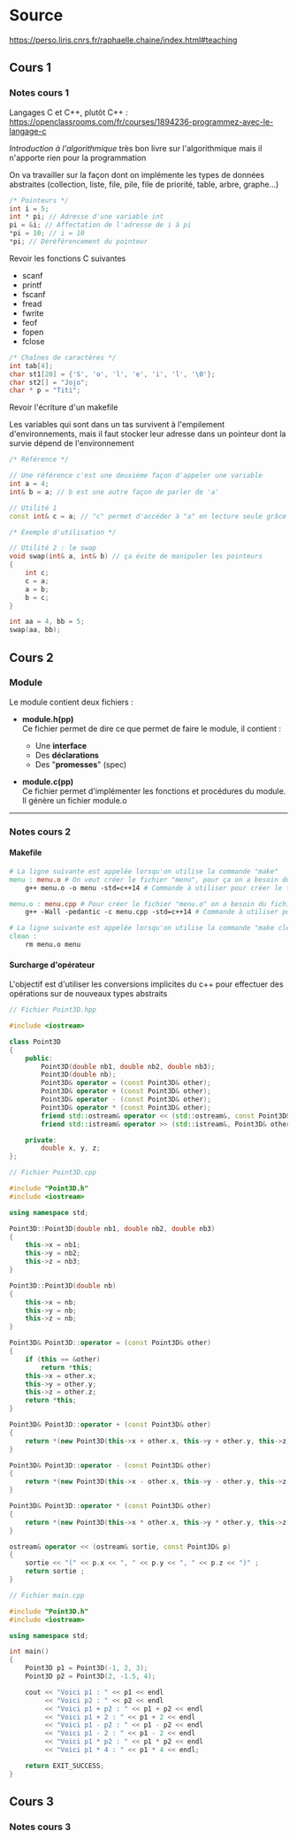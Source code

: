 # Source

<https://perso.liris.cnrs.fr/raphaelle.chaine/index.html#teaching>

## Cours 1

### Notes cours 1

Langages C et C++, plutôt C++ : <https://openclassrooms.com/fr/courses/1894236-programmez-avec-le-langage-c>

*Introduction à l'algorithmique* très bon livre sur l'algorithmique mais il n'apporte rien pour la programmation

On va travailler sur la façon dont on implémente les types de données abstraites (collection, liste, file, pile, file de priorité, table, arbre, graphe...)

```c
/* Pointeurs */
int i = 5;
int * pi; // Adresse d'une variable int
pi = &i; // Affectation de l'adresse de i à pi
*pi = 10; // i = 10
*pi; // Déréférencement du pointeur
```

Revoir les fonctions C suivantes

- scanf
- printf
- fscanf
- fread
- fwrite
- feof
- fopen
- fclose

```c
/* Chaînes de caractères */
int tab[4];
char st1[20] = {'S', 'o', 'l', 'e', 'i', 'l', '\0'};
char st2[] = "Jojo";
char * p = "Titi";
```

Revoir l'écriture d'un makefile

Les variables qui sont dans un tas survivent à l'empilement d'environnements, mais il faut stocker leur adresse dans un pointeur dont la survie dépend de l'environnement

```c++
/* Référence */

// Une référence c'est une deuxième façon d'appeler une variable
int a = 4;
int& b = a; // b est une autre façon de parler de 'a'

// Utilité 1
const int& c = a; // "c" permet d'accéder à "a" en lecture seule grâce au mot clé "const"

```

```c++
/* Exemple d'utilisation */

// Utilité 2 : le swap
void swap(int& a, int& b) // ça évite de manipuler les pointeurs
{
    int c;
    c = a;
    a = b;
    b = c;
}

int aa = 4, bb = 5;
swap(aa, bb);

```

## Cours 2

### Module

Le module contient deux fichiers :

- **module.h(pp)**  
    Ce fichier permet de dire ce que permet de faire le module, il contient :
  - Une **interface**
  - Des **déclarations**
  - Des "**promesses**" (spec)

- **module.c(pp)**  
    Ce fichier permet d'implémenter les fonctions et procédures du module. Il génère un fichier module.o

---

### Notes cours 2

#### Makefile

```makefile
# La ligne suivante est appelée lorsqu'on utilise la commande "make"
menu : menu.o # On veut créer le fichier "menu", pour ça on a besoin du fichier "menu.o"
    g++ menu.o -o menu -std=c++14 # Commande à utiliser pour créer le fichier menu

menu.o : menu.cpp # Pour créer le fichier "menu.o" on a besoin du fichier "menu.ccp"
    g++ -Wall -pedantic -c menu.cpp -std=c++14 # Commande à utiliser pour créer le fichier "menu.o"

# La ligne suivante est appelée lorsqu'on utilise la commande "make clean"
clean :
    rm menu.o menu
```

#### Surcharge d'opérateur

L'objectif est d'utiliser les conversions implicites du c++ pour effectuer des opérations sur de nouveaux types abstraits

```c++
// Fichier Point3D.hpp

#include <iostream>

class Point3D
{
    public:
        Point3D(double nb1, double nb2, double nb3);
        Point3D(double nb);
        Point3D& operator = (const Point3D& other);
        Point3D& operator + (const Point3D& other);
        Point3D& operator - (const Point3D& other);
        Point3D& operator * (const Point3D& other);
        friend std::ostream& operator << (std::ostream&, const Point3D& other);
        friend std::istream& operator >> (std::istream&, Point3D& other);

    private:
        double x, y, z;
};
```

```c++
// Fichier Point3D.cpp

#include "Point3D.h"
#include <iostream>

using namespace std;

Point3D::Point3D(double nb1, double nb2, double nb3)
{
    this->x = nb1;
    this->y = nb2;
    this->z = nb3;
}

Point3D::Point3D(double nb)
{
    this->x = nb;
    this->y = nb;
    this->z = nb;
}

Point3D& Point3D::operator = (const Point3D& other)
{
    if (this == &other)
        return *this;
    this->x = other.x;
    this->y = other.y;
    this->z = other.z;
    return *this;
}

Point3D& Point3D::operator + (const Point3D& other)
{
    return *(new Point3D(this->x + other.x, this->y + other.y, this->z + other.z));
}

Point3D& Point3D::operator - (const Point3D& other)
{
    return *(new Point3D(this->x - other.x, this->y - other.y, this->z - other.z));
}

Point3D& Point3D::operator * (const Point3D& other)
{
    return *(new Point3D(this->x * other.x, this->y * other.y, this->z * other.z));
}

ostream& operator << (ostream& sortie, const Point3D& p)
{
    sortie << "(" << p.x << ", " << p.y << ", " << p.z << ")" ;
    return sortie ;
}
```

```c++
// Fichier main.cpp

#include "Point3D.h"
#include <iostream>

using namespace std;

int main()
{
    Point3D p1 = Point3D(-1, 2, 3);
    Point3D p2 = Point3D(2, -1.5, 4);

    cout << "Voici p1 : " << p1 << endl
         << "Voici p2 : " << p2 << endl
         << "Voici p1 + p2 : " << p1 + p2 << endl
         << "Voici p1 + 2 : " << p1 + 2 << endl
         << "Voici p1 - p2 : " << p1 - p2 << endl
         << "Voici p1 - 2 : " << p1 - 2 << endl
         << "Voici p1 * p2 : " << p1 * p2 << endl
         << "Voici p1 * 4 : " << p1 * 4 << endl;

    return EXIT_SUCCESS;
}
```

## Cours 3

### Notes cours 3
